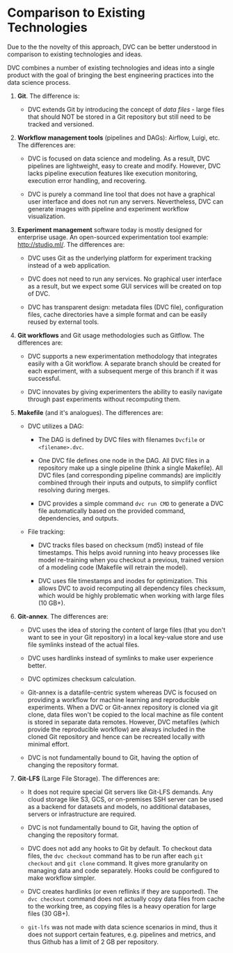# Comparison to Existing Technologies

Due to the the novelty of this approach, DVC can be better understood in
comparison to existing technologies and ideas.

DVC combines a number of existing technologies and ideas into a single product
with the goal of bringing the best engineering practices into the data science
process.

1. **Git**. The difference is:

   - DVC extends Git by introducing the concept of _data files_ - large files
     that should NOT be stored in a Git repository but still need to be tracked
     and versioned.

2. **Workflow management tools** (pipelines and DAGs): Airflow, Luigi, etc.
   The differences are:

   - DVC is focused on data science and modeling. As a result, DVC pipelines are
     lightweight, easy to create and modify. However, DVC lacks pipeline execution
     features like execution monitoring, execution error handling, and recovering.

   - DVC is purely a command line tool that does not have a graphical user
     interface and does not run any servers. Nevertheless, DVC can generate images
     with pipeline and experiment workflow visualization.

3. **Experiment management** software today is mostly designed for enterprise
   usage. An open-sourced experimentation tool example: http://studio.ml/. The
   differences are:

   - DVC uses Git as the underlying platform for experiment tracking instead of
     a web application.

   - DVC does not need to run any services. No graphical user interface as a
     result, but we expect some GUI services will be created on top of DVC.

   - DVC has transparent design: metadata files (DVC file), configuration files,
     cache directories have a simple format and can be easily reused by external
     tools.

4. **Git workflows** and Git usage methodologies such as Gitflow. The
   differences are:

   - DVC supports a new experimentation methodology that integrates easily with
     a Git workflow. A separate branch should be created for each experiment, with
     a subsequent merge of this branch if it was successful.

   - DVC innovates by giving experimenters the ability to easily navigate
     through past experiments without recomputing them.

5) **Makefile** (and it's analogues). The differences are:

   - DVC utilizes a DAG:

     - The DAG is defined by DVC files with filenames `Dvcfile` or
       `<filename>.dvc`.

     - One DVC file defines one node in the DAG. All DVC files in a repository
       make up a single pipeline (think a single Makefile). All DVC files (and
       corresponding pipeline commands) are implicitly combined through their
       inputs and outputs, to simplify conflict resolving during merges.

     - DVC provides a simple command `dvc run CMD` to generate a DVC file
       automatically based on the provided command, dependencies, and outputs.

   - File tracking:

     - DVC tracks files based on checksum (md5) instead of file timestamps. This
       helps avoid running into heavy processes like model re-training when you
       checkout a previous, trained version of a modeling code (Makefile will
       retrain the model).

     - DVC uses file timestamps and inodes for optimization. This allows DVC
       to avoid recomputing all dependency files checksum, which would be
       highly problematic when working with large files (10 GB+).

6. **Git-annex**. The differences are:

   - DVC uses the idea of storing the content of large files (that you don't
     want to see in your Git repository) in a local key-value store and use file
     symlinks instead of the actual files.

   - DVC uses hardlinks instead of symlinks to make user experience better.

   - DVC optimizes checksum calculation.

   - Git-annex is a datafile-centric system whereas DVC is focused on providing
     a workflow for machine learning and reproducible experiments. When a DVC or
     Git-annex repository is cloned via git clone, data files won't be copied to
     the local machine as file content is stored in separate data remotes.
     However, DVC metafiles (which provide the reproducible workflow) are always
     included in the cloned Git repository and hence can be recreated locally with
     minimal effort.

   - DVC is not fundamentally bound to Git, having the option of changing the
     repository format.

7) **Git-LFS** (Large File Storage). The differences are:

   - It does not require special Git servers like Git-LFS demands. Any cloud
     storage like S3, GCS, or on-premises SSH server can be used as a backend
     for datasets and models, no additional databases, servers or infrastructure
     are required.

   - DVC is not fundamentally bound to Git, having the option of changing the
     repository format.

   - DVC does not add any hooks to Git by default. To checkout data files, the
     `dvc checkout` command has to be run after each `git checkout` and `git clone` command. It gives more granularity on managing data and code
     separately. Hooks could be configured to make workflow simpler.

   - DVC creates hardlinks (or even reflinks if they are supported). The
     `dvc checkout` command does not actually copy data files from cache to the
     working tree, as copying files is a heavy operation for large files (30 GB+).

   - `git-lfs` was not made with data science scenarios in mind, thus it does
     not support certain features, e.g. pipelines and metrics, and thus Github has
     a limit of 2 GB per repository.
